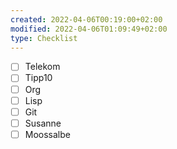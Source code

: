 ```yaml
---
created: 2022-04-06T00:19:00+02:00
modified: 2022-04-06T01:09:49+02:00
type: Checklist
---
```


- [ ] Telekom
- [ ] Tipp10
- [ ] Org
- [ ] Lisp
- [ ] Git
- [ ] Susanne
- [ ] Moossalbe
